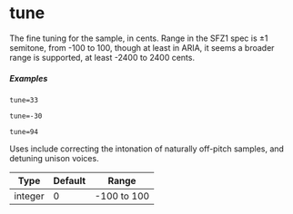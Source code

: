 ---
---
# tune

The fine tuning for the sample, in cents. Range in the SFZ1 spec is ±1 semitone,
from -100 to 100, though at least in ARIA, it seems a broader range is supported,
at least -2400 to 2400 cents.

##### Examples

```
tune=33

tune=-30

tune=94
```

Uses include correcting the intonation of naturally off-pitch samples, and
detuning unison voices.

| Type    | Default | Range       |
| ---     | ---     | ---         |
| integer | 0       | -100 to 100 |

